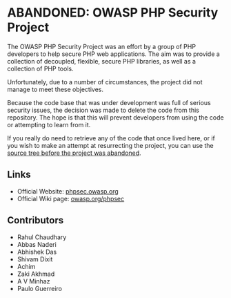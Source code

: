 # ABANDONED: OWASP PHP Security Project

The OWASP PHP Security Project was an effort by a group of PHP developers to help secure PHP web applications. The aim was to provide a collection of decoupled, flexible, secure PHP libraries, as well as a collection of PHP tools.

Unfortunately, due to a number of circumstances, the project did not manage to meet these objectives.

Because the code base that was under development was full of serious security issues, the decision was made to delete the code from this repository. The hope is that this will prevent developers from using the code or attempting to learn from it.

If you really do need to retrieve any of the code that once lived here, or if you wish to make an attempt at resurrecting the project, you can use the [source tree before the project was abandoned](https://github.com/OWASP/phpsec/tree/1999edc10a3b755ff2b17bb78376bd53dd40d192).

## Links

* Official Website: [phpsec.owasp.org](http://phpsec.owasp.org)
* Official Wiki page: [owasp.org/phpsec](https://owasp.org/index.php/phpsec)

## Contributors

* Rahul Chaudhary
* Abbas Naderi
* Abhishek Das
* Shivam Dixit
* Achim
* Zaki Akhmad
* A V Minhaz
* Paulo Guerreiro
